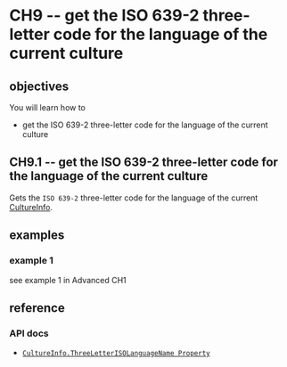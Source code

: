 # CH9 -- get the ISO 639-2 three-letter code for the language of the current culture
## objectives
You will learn how to

+ get the ISO 639-2 three-letter code for the language of the current culture

## CH9.1 -- get the ISO 639-2 three-letter code for the language of the current culture
Gets the `ISO 639-2` three-letter code for the language of the current [CultureInfo](https://learn.microsoft.com/en-us/dotnet/api/system.globalization.cultureinfo?view=net-8.0).

## examples
### example 1
see example 1 in Advanced CH1

## reference
### API docs
+ [`CultureInfo.ThreeLetterISOLanguageName Property`](https://learn.microsoft.com/en-us/dotnet/api/system.globalization.cultureinfo.threeletterisolanguagename?view=net-8.0)